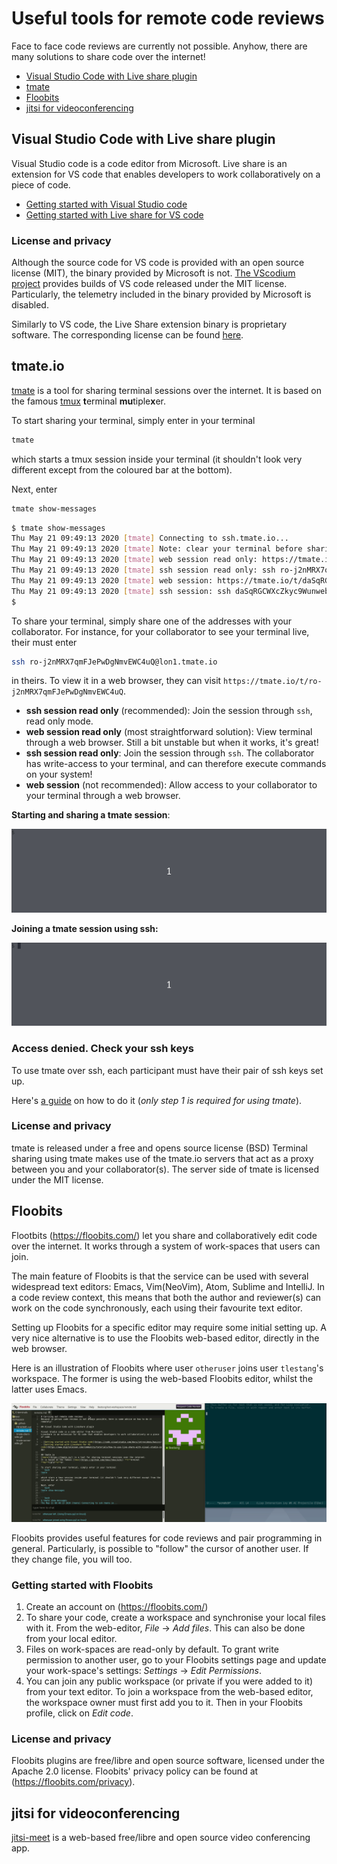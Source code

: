 # Useful tools for remote code reviews
Face to face code reviews are currently not possible.
Anyhow, there are many solutions to share code over the internet!

- [Visual Studio Code with Live share plugin](#Visual-Studio-Code-with-Live-share-plugin)
- [tmate](#tmate)
- [Floobits](#Floobits)
- [jitsi for videoconferencing](#jitsi-for-videoconferencing)

## Visual Studio Code with Live share plugin

Visual Studio code is a code editor from Microsoft.
Live share is an extension for VS code that enables developers to work collaboratively on a piece of code.

- [Getting started with Visual Studio code](https://code.visualstudio.com/docs/introvideos/basics)
- [Getting started with Live share for VS code](https://www.digitalocean.com/community/tutorials/how-to-use-live-share-with-visual-studio-code)

### License and privacy
Although the source code for VS code is provided with an open source license (MIT), the binary provided by Microsoft is not.
[The VScodium project](https://vscodium.com/) provides builds of VS code released under the MIT license. Particularly, the telemetry included in the binary provided by Microsoft is disabled.

Similarly to VS code, the Live Share extension binary is proprietary software.
The corresponding license can be found [here](https://marketplace.visualstudio.com/items/MS-vsliveshare.vsliveshare/license).


## tmate.io
[tmate](https://tmate.io/) is a tool for sharing terminal sessions over the internet.
It is based on the famous [tmux](https://github.com/tmux/tmux/wiki) **t**erminal **mu**tiple**x**er.

To start sharing your terminal, simply enter in your terminal
```bash
tmate
```
which starts a tmux session inside your terminal (it shouldn't look very different except from the coloured bar at the bottom).

Next, enter
```bash
tmate show-messages
```

```bash
$ tmate show-messages
Thu May 21 09:49:13 2020 [tmate] Connecting to ssh.tmate.io...
Thu May 21 09:49:13 2020 [tmate] Note: clear your terminal before sharing read-only access
Thu May 21 09:49:13 2020 [tmate] web session read only: https://tmate.io/t/ro-j2nMRX7qmFJePwDgNmvEWC4uQ
Thu May 21 09:49:13 2020 [tmate] ssh session read only: ssh ro-j2nMRX7qmFJePwDgNmvEWC4uQ@lon1.tmate.io
Thu May 21 09:49:13 2020 [tmate] web session: https://tmate.io/t/daSqRGCWXcZkyc9WunwebVXye
Thu May 21 09:49:13 2020 [tmate] ssh session: ssh daSqRGCWXcZkyc9WunwebVXye@lon1.tmate.io
$
```

To share your terminal, simply share one of the addresses with your collaborator.
For instance, for your collaborator to see your terminal live, their must enter
```bash
ssh ro-j2nMRX7qmFJePwDgNmvEWC4uQ@lon1.tmate.io
```
in theirs.
To view it in a web browser, they can visit `https://tmate.io/t/ro-j2nMRX7qmFJePwDgNmvEWC4uQ`.

- **ssh session read only** (recommended): Join the session through `ssh`, read only mode.
- **web session read only** (most straightforward solution): View terminal through a web browser. Still a bit unstable but when it works, it's great!
- **ssh session read only**: Join the session through `ssh`. The collaborator has write-access to your terminal, and can therefore execute commands on your system!
- **web session** (not recommended): Allow access to your collaborator to your terminal through a web browser.

**Starting and sharing a tmate session**:

![tmate server side](tmate-server-side.gif)

**Joining a tmate session using ssh:**

![tmate client side](tmate-client-side.gif)

### Access denied. Check your ssh keys
To use tmate over ssh, each participant must have their pair of ssh keys set up.

Here's [a guide](https://www.digitalocean.com/community/tutorials/how-to-set-up-ssh-keys-on-ubuntu-1804) on how to do it (*only step 1 is required for using tmate*).

### License and privacy
tmate is released under a free and opens source license (BSD)
Terminal sharing using tmate makes use of the tmate.io servers that act as a proxy between you and your collaborator(s).
The server side of tmate is licensed under the MIT license.

## Floobits
Flootbits (https://floobits.com/) let you share and collaboratively edit code over the internet.
It works through a system of work-spaces that users can join.

The main feature of Floobits is that the service can be used with several widespread text editors: Emacs, Vim(NeoVim), Atom, Sublime and IntelliJ.
In a code review context, this means that both the author and reviewer(s) can work on the code synchronously, each using their favourite text editor.

Setting up Floobits for a specific editor may require some initial setting up.
A very nice alternative is to use the Floobits web-based editor, directly in the web browser. 

Here is an illustration of Floobits where user `otheruser` joins user `tlestang`'s workspace. The former is using the web-based Floobits editor, whilst the latter uses Emacs.

![floobits](floobits.gif)

Floobits provides useful features for code reviews and pair programming in general.
Particularly, is possible to "follow" the cursor of another user. If they change file, you will too.

### Getting started with Floobits
1. Create an account on (https://floobits.com/)
2. To share your code, create a workspace and synchronise your local files with it. From the web-editor, *File* -> *Add files*. This can also be done from your local editor.
3. Files on work-spaces are read-only by default. To grant write permission to another user, go to your Floobits settings page and update your work-space's settings: *Settings* -> *Edit Permissions*.
4. You can join any public workspace (or private if you were added to it) from your text editor. To join a workspace from the web-based editor, the workspace owner must first add you to it. Then in your Floobits profile, click on *Edit code*.

### License and privacy
Floobits plugins are free/libre and open source software, licensed under the Apache 2.0 license.
Floobits' privacy policy can be found at (https://floobits.com/privacy).

## jitsi for videoconferencing
[jitsi-meet](https://meet.jit.si/) is a web-based free/libre and open source video conferencing app.
